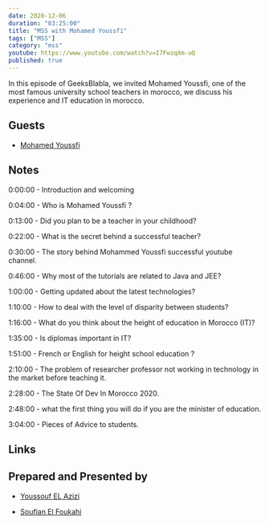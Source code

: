 ```yaml
---
date: 2020-12-06
duration: "03:25:00"
title: "MSS with Mohamed Youssfi"
tags: ["MSS"]
category: "mss"
youtube: https://www.youtube.com/watch?v=I7FwzqXm-uQ
published: true
---
```


In this episode of GeeksBlabla, we invited Mohamed Youssfi, one of the most famous university school teachers in morocco, we discuss his experience and IT education in morocco.

## Guests

- [Mohamed Youssfi](https://www.facebook.com/mohamed.youssfi.9)

## Notes

0:00:00 - Introduction and welcoming

0:04:00 - Who is Mohamed Youssfi ?

0:13:00 - Did you plan to be a teacher in your childhood?

0:22:00 - What is the secret behind a successful teacher?

0:30:00 - The story behind Mohammed Youssfi successful youtube channel.

0:46:00 - Why most of the tutorials are related to Java and JEE?

1:00:00 - Getting updated about the latest technologies?

1:10:00 - How to deal with the level of disparity between students?

1:16:00 - What do you think about the height of education in Morocco (IT)?

1:35:00 - Is diplomas important in IT?

1:51:00 - French or English for height school education ?

2:10:00 - The problem of researcher professor not working in technology in the market before teaching it.

2:28:00 - The State Of Dev In Morocco 2020.

2:48:00 - what the first thing you will do if you are the minister of education.

3:04:00 - Pieces of Advice to students.

## Links

## Prepared and Presented by

- [Youssouf EL Azizi](https://elazizi.com)

- [Soufian El Foukahi](https://twitter.com/soufyanAI)
